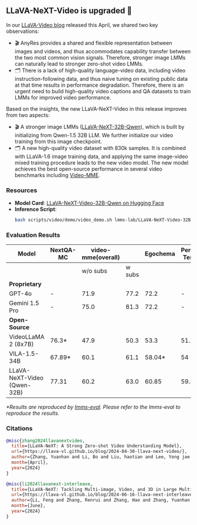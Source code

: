 ## LLaVA-NeXT-Video is upgraded 🚀

In our [LLaVA-Video blog](https://llava-vl.github.io/blog/2024-04-30-llava-next-video/) released this April, we shared two key observations: 
- 🎬 AnyRes provides a shared and flexible representation between images and videos, and thus accommodates capability transfer between the two most common vision signals. Therefore, stronger image LMMs can naturally lead to stronger zero-shot video LMMs. 
- 🗂️ There is a lack of high-quality language-video data, including video instruction-following data, and thus naive tuning on existing public data at that time results in performance degradation. Therefore, there is an urgent need to build high-quality video captions and QA datasets to train LMMs for improved video performance.

Based on the insights, the new LLaVA-NeXT-Video in this release improves from two aspects:

- 🎬 A stronger image LMMs ([LLaVA-NeXT-32B-Qwen](https://huggingface.co/lmms-lab/llava-next-qwen-32b)), which is built by initializing from Qwen-1.5 32B LLM. We further initialize our video training from this image checkpoint.
- 🗂️ A new high-quality video dataset with 830k samples. It is combined with LLaVA-1.6 image training data, and applying the same image-video mixed training procedure leads to the new video model.
The new model achieves the best open-source performance in several video benchmarks including [Video-MME](https://video-mme.github.io/home_page.html#leaderboard).

### Resources
- **Model Card**: [LLaVA-NeXT-Video-32B-Qwen on Hugging Face](https://huggingface.co/lmms-lab/LLaVA-NeXT-Video-32B-Qwen)
- **Inference Script**:
  ```bash
  bash scripts/video/demo/video_demo.sh lmms-lab/LLaVA-NeXT-Video-32B-Qwen 32 2 average after grid True playground/demo/xU25MMA2N4aVtYay.mp4
  ```

### Evaluation Results
| Model                       | NextQA-MC | video-mme(overall) |        | Egochema | Perception Test  (val) |
|-----------------------------|-----------|--------------------|--------|----------|------------------------|
|                             |           | w/o subs           | w subs |          |                        |
| **Proprietary**                 |           |                    |        |          |                        |
| GPT-4o                      | -         | 71.9               | 77.2   | 72.2     | -                      |
| Gemini 1.5 Pro              | -         | 75.0               | 81.3   | 72.2     | -                      |
| **Open-Source**                 |           |                    |        |          |                        |
| VideoLLaMA 2 (8x7B)         | 76.3*     | 47.9               | 50.3   | 53.3     | 51.2*                  |
| VILA-1.5-34B                | 67.89*    | 60.1               | 61.1   | 58.04*   | 54                     |
| LLaVA-NeXT-Video (Qwen-32B) | 77.31     | 60.2               | 63.0   | 60.85    | 59.38                  |

_*Results are reproduced by [lmms-eval](https://github.com/EvolvingLMMs-Lab/lmms-eval). Please refer to the lmms-eval to reproduce the results._

### Citations
```bibtex
@misc{zhang2024llavanextvideo,
  title={LLaVA-NeXT: A Strong Zero-shot Video Understanding Model},
  url={https://llava-vl.github.io/blog/2024-04-30-llava-next-video/},
  author={Zhang, Yuanhan and Li, Bo and Liu, haotian and Lee, Yong jae and Gui, Liangke and Fu, Di and Feng, Jiashi and Liu, Ziwei and Li, Chunyuan},
  month={April},
  year={2024}
}

@misc{li2024llavanext-interleave,
  title={LLaVA-NeXT: Tackling Multi-image, Video, and 3D in Large Multimodal Models},
  url={https://llava-vl.github.io/blog/2024-06-16-llava-next-interleave/},
  author={Li, Feng and Zhang, Renrui and Zhang, Hao and Zhang, Yuanhan and Li, Bo and Li, Wei and Ma, Zejun and Li, Chunyuan},
  month={June},
  year={2024}
}
